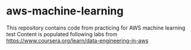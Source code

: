 # aws-machine-learning
This repository contains code from practicing for AWS machine learning test
Content is populated following labs from https://www.coursera.org/learn/data-engineering-in-aws